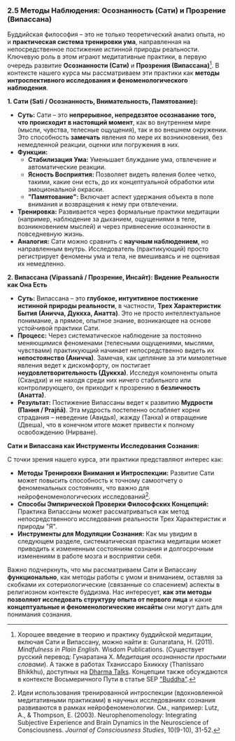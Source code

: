 ### 2.5 Методы Наблюдения: Осознанность (Сати) и Прозрение (Випассана)

Буддийская философия – это не только теоретический анализ опыта, но и **практическая система тренировки ума**, направленная на непосредственное постижение истинной природы реальности. Ключевую роль в этом играют медитативные практики, в первую очередь развитие **Осознанности (Сати)** и **Прозрения (Випассана)**[^meditation_practice_intro]. В контексте нашего курса мы рассматриваем эти практики как **методы интроспективного исследования и феноменологического наблюдения**.

**1. Сати (Sati / Осознанность, Внимательность, Памятование):**

*   **Суть:** Сати – это **непрерывное, непредвзятое осознавание того, что происходит в настоящий момент**, как во внутреннем мире (мысли, чувства, телесные ощущения), так и во внешнем окружении. Это способность **замечать** явления по мере их возникновения, без немедленной реакции, оценки или погружения в них.
*   **Функции:**
    *   **Стабилизация Ума:** Уменьшает блуждание ума, отвлечение и автоматические реакции.
    *   **Ясность Восприятия:** Позволяет видеть явления более четко, такими, какие они есть, до их концептуальной обработки или эмоциональной окраски.
    *   **"Памятование":** Включает аспект удержания объекта в поле внимания и возвращения к нему при отвлечении.
*   **Тренировка:** Развивается через формальные практики медитации (например, наблюдение за дыханием, ощущениями в теле, возникновением мыслей) и через привнесение осознанности в повседневную жизнь.
*   **Аналогия:** Сати можно сравнить с **научным наблюдением**, но направленным внутрь. Исследователь (практикующий) просто регистрирует феномены ума и тела, не вмешиваясь и не оценивая их немедленно.

**2. Випассана (Vipassanā / Прозрение, Инсайт): Видение Реальности как Она Есть**

*   **Суть:** Випассана – это **глубокое, интуитивное постижение истинной природы реальности**, в частности, **Трех Характеристик Бытия (Аничча, Дуккха, Анатта)**. Это не просто интеллектуальное понимание, а прямое, опытное знание, возникающее на основе устойчивой практики Сати.
*   **Процесс:** Через систематическое наблюдение за постоянно меняющимися феноменами (телесными ощущениями, мыслями, чувствами) практикующий начинает непосредственно видеть их **непостоянство (Аничча)**. Замечая, как цепляние за эти мимолетные явления ведет к дискомфорту, он постигает **неудовлетворительность (Дуккха)**. Исследуя компоненты опыта (Скандхи) и не находя среди них ничего стабильного или контролирующего, он приходит к прозрению в **безличность (Анатта)**.
*   **Результат:** Постижение Випассаны ведет к развитию **Мудрости (Пання / Prajñā)**. Эта мудрость постепенно ослабляет корни страдания – неведение (Авидья), жажду (Танха) и отвращение (Двеша), что в конечном итоге может привести к полному освобождению (Нирване).

**Сати и Випассана как Инструменты Исследования Сознания:**

С точки зрения нашего курса, эти практики представляют интерес как:

*   **Методы Тренировки Внимания и Интроспекции:** Развитие Сати может повысить способность к точному самоотчету о феноменальных состояниях, что важно для нейрофеноменологических исследований[^neuro_phenomenology].
*   **Способы Эмпирической Проверки Философских Концепций:** Практика Випассаны может рассматриваться как метод непосредственного исследования реальности Трех Характеристик и природы "Я".
*   **Инструменты для Модуляции Сознания:** Как мы увидим в следующем разделе, систематическая практика медитации может приводить к измененным состояниям сознания и долгосрочным изменениям в работе мозга и восприятии себя.

Важно подчеркнуть, что мы рассматриваем Сати и Випассану **функционально**, как методы работы с умом и вниманием, оставляя за скобками их сотериологические (связанные со спасением) аспекты в религиозном контексте буддизма. Нас интересует, **как эти методы позволяют исследовать структуру опыта от первого лица** и какие **концептуальные и феноменологические инсайты** они могут дать для понимания сознания.


[^meditation_practice_intro]: Хорошее введение в теорию и практику буддийской медитации, включая Сати и Випассану, можно найти в: Gunaratana, H. (2011). *Mindfulness in Plain English*. Wisdom Publications. (Существует русский перевод: Гунаратана Х. *Медитация осознанности простыми словами*). А также в работах Тханиссаро Бхиккху (Thanissaro Bhikkhu), доступных на [Dharma Talks](https://www.dhammatalks.org/). Концепции также обсуждаются в контексте Восьмеричного Пути в статье SEP ["Buddha"](https://plato.stanford.edu/entries/buddha/#EigPat).
[^neuro_phenomenology]: Идеи использования тренированной интроспекции (вдохновленной медитативными практиками) в научных исследованиях сознания развиваются в рамках нейрофеноменологии. См., например: Lutz, A., & Thompson, E. (2003). Neurophenomenology: Integrating Subjective Experience and Brain Dynamics in the Neuroscience of Consciousness. *Journal of Consciousness Studies*, 10(9-10), 31-52.